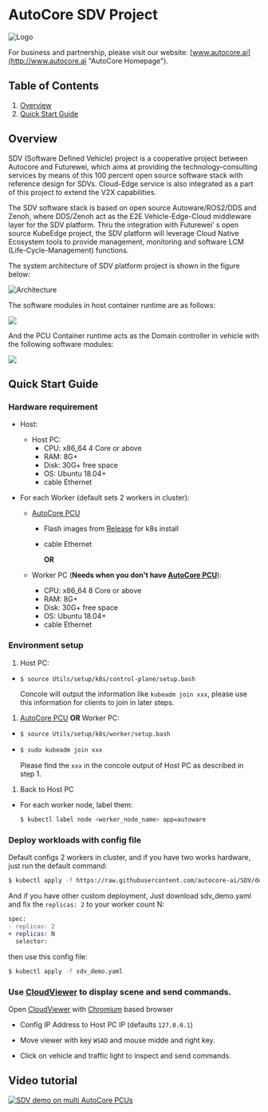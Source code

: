 # AutoCore SDV Project

![Logo](https://user-images.githubusercontent.com/71419791/117961292-88465b80-b350-11eb-9cb5-221226b419c9.png "AutoCore")

For business and partnership, please visit our website: [www.autocore.ai](http://www.autocore.ai "AutoCore Homepage").

## Table of Contents

1. [Overview](#overview)
2. [Quick Start Guide](#quick-start-guide)

## Overview

SDV (Software Defined Vehicle) project is a cooperative project between Autocore and Futurewei, which aims at providing the technology-consulting services by means of this 100 percent open source software stack with reference design for SDVs. Cloud-Edge service is also integrated as a part of this project to extend the V2X capabilities.

The SDV software stack is based on open source Autoware/ROS2/DDS and Zenoh, where DDS/Zenoh act as the E2E Vehicle-Edge-Cloud middleware layer for the SDV platform. Thru the integration with Futurewei’ s open source KubeEdge project, the SDV platform will leverage Cloud Native Ecosystem tools to provide management, monitoring and software LCM (Life-Cycle-Management) functions.

The system architecture of SDV platform project is shown in the figure below:

![Architecture](https://user-images.githubusercontent.com/7805397/121767077-c1a8fb80-cb88-11eb-87f3-e412ccec417c.png "Architecture")

The software modules in host container runtime are as follows:

![](https://user-images.githubusercontent.com/7805397/112241214-c98d8980-8c84-11eb-8115-91281f22ac07.png)

And the PCU Container runtime acts as the Domain controller in vehicle with the following software modules:

![](https://user-images.githubusercontent.com/7805397/112241219-cd211080-8c84-11eb-8cd3-e7db20d08565.png)

## Quick Start Guide

### Hardware requirement

- Host:

  - Host PC:
    - CPU: x86_64 4 Core or above
    - RAM: 8G+
    - Disk: 30G+ free space
    - OS: Ubuntu 18.04+
    - cable Ethernet

- For each Worker (default sets 2 workers in cluster):

  - [AutoCore PCU][autocore pcu]

    - Flash images from [Release](https://github.com/autocore-ai/SDV/releases/tag/v1.0-alpha) for k8s install
    - cable Ethernet

      **OR**

  - Worker PC (**Needs when you don't have [AutoCore PCU][autocore pcu]**):
    - CPU: x86_64 8 Core or above
    - RAM: 8G+
    - Disk: 30G+ free space
    - OS: Ubuntu 18.04+
    - cable Ethernet

### Environment setup

1. Host PC:

- ```bash
  $ source Utils/setup/k8s/control-plane/setup.bash
  ```
  Concole will output the information like `kubeadm join xxx`, please use this information for clients to join in later steps.

1. [AutoCore PCU][autocore pcu] **OR** Worker PC:

- ```bash
  $ source Utils/setup/k8s/worker/setup.bash
  ```
- ```bash
  $ sudo kubeadm join xxx
  ```
  Please find the `xxx` in the concole output of Host PC as described in step 1.

1. Back to Host PC

- For each worker node, label them:
  ```bash
  $ kubectl label node <worker_node_name> app=autoware
  ```

### Deploy workloads with config file

Default configs 2 workers in cluster, and if you have two works hardware, just run the default command:

```bash
$ kubectl apply -f https://raw.githubusercontent.com/autocore-ai/SDV/develop/sdv_demo.yaml
```

And if you have other custom deployment, Just download sdv_demo.yaml and fix the `replicas: 2` to your worker count N:

```diff
spec:
- replicas: 2
+ replicas: N
  selector:
```

then use this config file:

```bash
$ kubectl apply -f sdv_demo.yaml
```

### Use [CloudViewer][cloudviewer] to display scene and send commands.

Open [CloudViewer][cloudviewer] with [Chromium][chromium] based browser

- Config IP Address to Host PC IP (defaults `127.0.0.1`)

- Move viewer with key `WSAD` and mouse midde and right key.

- Click on vehicle and traffic light to inspect and send commands.


## Video tutorial

[![SDV demo on multi AutoCore PCUs](https://i3.ytimg.com/vi/Js2b5Xu01Lw/hqdefault.jpg)](https://youtu.be/Js2b5Xu01Lw "SDV demo on multi AutoCore PCUs")

[autocore pcu]: https://github.com/autocore-ai/autocore_pcu_doc
[sdv_demo.yaml]: https://raw.githubusercontent.com/autocore-ai/SDV/develop/sdv_demo.yaml
[cloudviewer]: https://autocore-ai.github.io/CloudViewer/
[chromium]: https://www.chromium.org/
